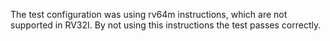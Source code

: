 The test configuration was using rv64m instructions, which are not supported in RV32I.
By not using this instructions the test passes correctly. 